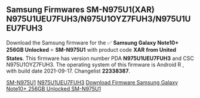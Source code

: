 <h2>Samsung Firmwares SM-N975U1(XAR) N975U1UEU7FUH3/N975U1OYZ7FUH3/N975U1UEU7FUH3</h2>
Download the Samsung firmware for the ✅ <strong>Samsung Galaxy Note10+ 256GB Unlocked </strong> ⭐ <strong>SM-N975U1</strong> with product code <strong>XAR</strong> <strong> from United States</strong>. This firmware has version number PDA <strong>N975U1UEU7FUH3</strong> and CSC N975U1OYZ7FUH3. The operating system of this firmware is Android R , with build date 2021-09-17. Changelist <strong>22338387</strong>.


[SM-N975U1](https://samfirm.shop/samsung/model/SM-N975U1)
[N975U1UEU7FUH3](https://samfirm.shop/samsung/pda/N975U1UEU7FUH3)
[Download Firmware Samsung Galaxy Note10+ 256GB Unlocked SM-N975U1](https://samfirm.shop/samsung/firmware/457303)
